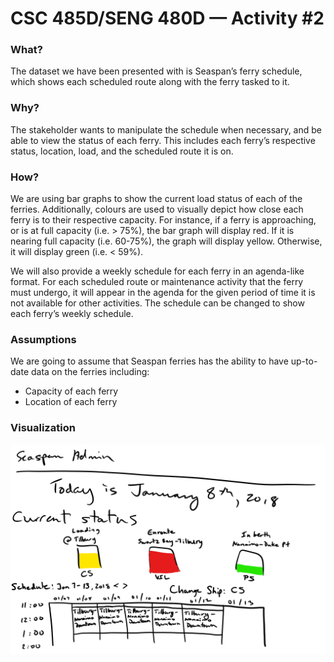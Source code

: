 # CSC 485D/SENG 480D — Activity #2

### What?
The dataset we have been presented with is Seaspan’s ferry schedule, which shows each scheduled route along with the ferry tasked to it.



### Why?
The stakeholder wants to manipulate the schedule when necessary, and be able to view the status of each ferry. This includes each ferry’s respective status, location, load, and the scheduled route it is on.



### How?
We are using bar graphs to show the current load status of each of the ferries. Additionally, colours are used to visually depict how close each ferry is to their respective capacity. For instance, if a ferry is approaching, or is at full capacity (i.e. > 75%), the bar graph will display red. If it is nearing full capacity (i.e. 60-75%), the graph will display yellow. Otherwise, it will display green (i.e. < 59%).

We will also provide a weekly schedule for each ferry in an agenda-like format. For each scheduled route or maintenance activity that the ferry must undergo, it will appear in the agenda for the given period of time it is not available for other activities. The schedule can be changed to show each ferry’s weekly schedule.



### Assumptions
We are going to assume that Seaspan ferries has the ability to have up-to-date data on the ferries including:
* Capacity of each ferry
* Location of each ferry


### Visualization
![alt text][model]

[model]: https://github.com/InfoVizW2018/activity-2-aj-rhys-nick-team/blob/master/SeaspanModelVisualization.png

